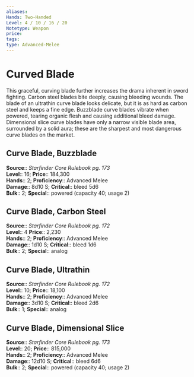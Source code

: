 ```yaml
---
aliases: 
Hands: Two-Handed
Level: 4 / 10 / 16 / 20
Notetype: Weapon
price: 
tags: 
type: Advanced-Melee
---
```


# Curved Blade

This graceful, curving blade further increases the drama inherent in sword fighting. Carbon steel blades bite deeply, causing bleeding wounds. The blade of an ultrathin curve blade looks delicate, but it is as hard as carbon steel and keeps a fine edge. Buzzblade curve blades vibrate when powered, tearing organic flesh and causing additional bleed damage. Dimensional slice curve blades have only a narrow visible blade area, surrounded by a solid aura; these are the sharpest and most dangerous curve blades on the market.  

## Curve Blade, Buzzblade

**Source**:: _Starfinder Core Rulebook pg. 173_  
**Level**:: 16;
**Price**:: 184,300  
**Hands**:: 2;
**Proficiency**:: Advanced Melee  
**Damage**:: 8d10 S;
**Critical**:: bleed 5d6  
**Bulk**:: 2;
**Special**:: powered (capacity 40; usage 2)

## Curve Blade, Carbon Steel

**Source**:: _Starfinder Core Rulebook pg. 172_  
**Level**:: 4
**Price**:: 2,230  
**Hands**:: 2;
**Proficiency**:: Advanced Melee  
**Damage**:: 1d10 S;
**Critical**:: bleed 1d6  
**Bulk**:: 2;
**Special**:: analog

## Curve Blade, Ultrathin

**Source**:: _Starfinder Core Rulebook pg. 172_  
**Level**:: 10;
**Price**:: 18,100  
**Hands**:: 2;
**Proficiency**:: Advanced Melee  
**Damage**:: 3d10 S;
**Critical**:: bleed 2d6  
**Bulk**:: 1;
**Special**:: analog

## Curve Blade, Dimensional Slice

**Source**:: _Starfinder Core Rulebook pg. 173_  
**Level**:: 20;
**Price**:: 815,000  
**Hands**:: 2;
**Proficiency**:: Advanced Melee  
**Damage**:: 12d10 S;
**Critical**:: bleed 6d6  
**Bulk**:: 2;
**Special**:: powered (capacity 40; usage 2)
